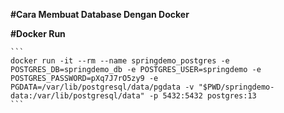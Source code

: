 

**#Cara Membuat Database Dengan Docker**

**#Docker Run**

    ```
    docker run -it --rm --name springdemo_postgres -e POSTGRES_DB=springdemo_db -e POSTGRES_USER=springdemo -e POSTGRES_PASSWORD=pXq7J7rO5zy9 -e PGDATA=/var/lib/postgresql/data/pgdata -v "$PWD/springdemo-data:/var/lib/postgresql/data" -p 5432:5432 postgres:13
    ```